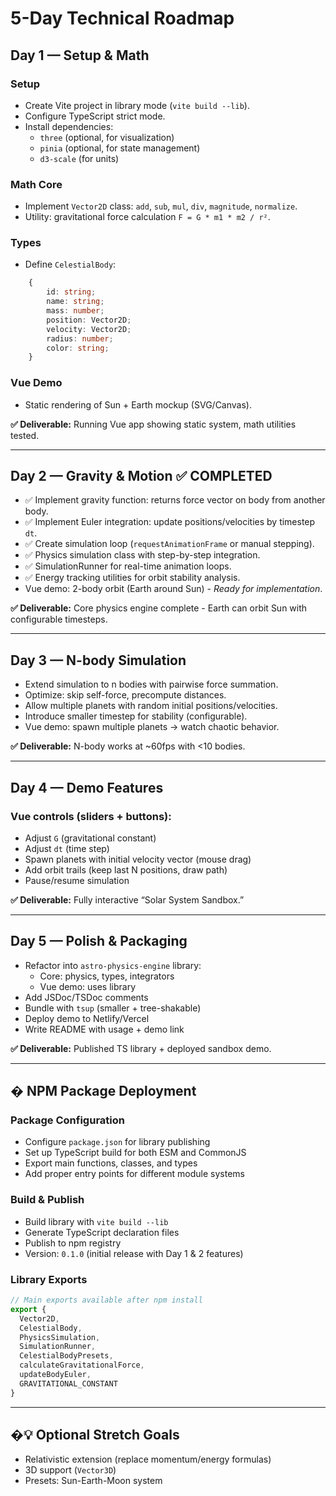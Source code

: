 
# 5-Day Technical Roadmap

## Day 1 — Setup & Math

### Setup
- Create Vite project in library mode (`vite build --lib`).
- Configure TypeScript strict mode.
- Install dependencies:
	- `three` (optional, for visualization)
	- `pinia` (optional, for state management)
	- `d3-scale` (for units)

### Math Core
- Implement `Vector2D` class: `add`, `sub`, `mul`, `div`, `magnitude`, `normalize`.
- Utility: gravitational force calculation `F = G * m1 * m2 / r²`.

### Types

- Define `CelestialBody`:

```ts
	{
		id: string;
		name: string;
		mass: number;
		position: Vector2D;
		velocity: Vector2D;
		radius: number;
		color: string;
	}
```

### Vue Demo
- Static rendering of Sun + Earth mockup (SVG/Canvas).

**✅ Deliverable:** Running Vue app showing static system, math utilities tested.

---

## Day 2 — Gravity & Motion ✅ COMPLETED

- ✅ Implement gravity function: returns force vector on body from another body.
- ✅ Implement Euler integration: update positions/velocities by timestep `dt`.
- ✅ Create simulation loop (`requestAnimationFrame` or manual stepping).
- ✅ Physics simulation class with step-by-step integration.
- ✅ SimulationRunner for real-time animation loops.
- ✅ Energy tracking utilities for orbit stability analysis.
- Vue demo: 2-body orbit (Earth around Sun) - *Ready for implementation*.

**✅ Deliverable:** Core physics engine complete - Earth can orbit Sun with configurable timesteps.


---

## Day 3 — N-body Simulation

- Extend simulation to n bodies with pairwise force summation.
- Optimize: skip self-force, precompute distances.
- Allow multiple planets with random initial positions/velocities.
- Introduce smaller timestep for stability (configurable).
- Vue demo: spawn multiple planets → watch chaotic behavior.

**✅ Deliverable:** N-body works at ~60fps with <10 bodies.


---

## Day 4 — Demo Features

### Vue controls (sliders + buttons):
- Adjust `G` (gravitational constant)
- Adjust `dt` (time step)
- Spawn planets with initial velocity vector (mouse drag)
- Add orbit trails (keep last N positions, draw path)
- Pause/resume simulation

**✅ Deliverable:** Fully interactive “Solar System Sandbox.”


---

## Day 5 — Polish & Packaging

- Refactor into `astro-physics-engine` library:
	- Core: physics, types, integrators
	- Vue demo: uses library
- Add JSDoc/TSDoc comments
- Bundle with `tsup` (smaller + tree-shakable)
- Deploy demo to Netlify/Vercel
- Write README with usage + demo link

**✅ Deliverable:** Published TS library + deployed sandbox demo.

---

## � NPM Package Deployment

### Package Configuration
- Configure `package.json` for library publishing
- Set up TypeScript build for both ESM and CommonJS
- Export main functions, classes, and types
- Add proper entry points for different module systems

### Build & Publish
- Build library with `vite build --lib`
- Generate TypeScript declaration files
- Publish to npm registry
- Version: `0.1.0` (initial release with Day 1 & 2 features)

### Library Exports
```ts
// Main exports available after npm install
export {
  Vector2D,
  CelestialBody, 
  PhysicsSimulation,
  SimulationRunner,
  CelestialBodyPresets,
  calculateGravitationalForce,
  updateBodyEuler,
  GRAVITATIONAL_CONSTANT
}
```

---

## �💡 Optional Stretch Goals

- Relativistic extension (replace momentum/energy formulas)
- 3D support (`Vector3D`)
- Presets: Sun-Earth-Moon system